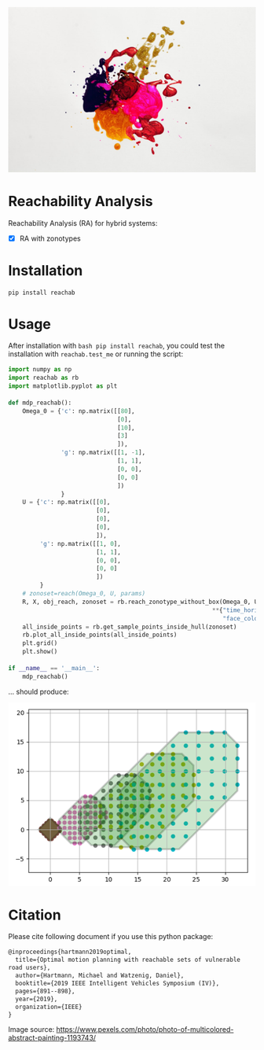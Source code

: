 ![](/images/pexels-free-creative-stuff-1193743.jpg)


# Reachability Analysis
Reachability Analysis (RA) for hybrid systems:

- [x] RA with zonotypes

# Installation
```bash
pip install reachab
```

# Usage

After installation with ```bash pip install reachab```, you could test the installation with ```reachab.test_me``` 
or running the script:

[comment]: <> (```python)

[comment]: <> (    parser = argparse.ArgumentParser&#40;&#41;)

[comment]: <> (    parser.add_argument&#40;'--box_function', '-box', type=str, help='choices: without_box, with_box',)

[comment]: <> (                        default='without_box', required=False&#41;)

[comment]: <> (    parser.add_argument&#40;'--visualization', '-vis', type=str, help='y, n',)

[comment]: <> (                        default='y', required=False&#41;)

[comment]: <> (    parser.add_argument&#40;'--time_horizon', '-T', type=float, help='value like: T=2.2', default=2.2, required=False&#41;)

[comment]: <> (    parser.add_argument&#40;'--steps', '-N', type=int, help='value like N=4', default=6, required=False&#41;)

[comment]: <> (    parser.add_argument&#40;'--debug', '-deb', type=str, help='&#40;y,n&#41;', default='n', required=False&#41;)

[comment]: <> (    parser.add_argument&#40;'--window_x', '-wix', type=int, help='windowsize in x-direction for savgol_filter', default=101, required=False&#41;)

[comment]: <> (    parser.add_argument&#40;'--window_y', '-wiy', type=int, help='windowsize in y-direction for savgol_filter', default=101, required=False&#41;)

[comment]: <> (    parser.add_argument&#40;'--poly_x', '-pox', type=int, help='polygon order in x-direction for savgol_filter', default=2, required=False&#41;)

[comment]: <> (    parser.add_argument&#40;'--poly_y', '-poy', type=int, help='polygon order in y-direction for savgol_filter', default=2, required=False&#41;)

[comment]: <> (    parser.add_argument&#40;'--program', '-pro', type=str, help='a&#41; only_reachability', default='only_reachability', required=False&#41;)

[comment]: <> (    args = parser.parse_args&#40;&#41;)

[comment]: <> (    params = vars&#40;args&#41;)

[comment]: <> (    params['PROJECT_ROOT']=definitions.get_project_root&#40;&#41;)

[comment]: <> (    if &#40;params['debug'] == 'y'&#41;:)

[comment]: <> (        logging.basicConfig&#40;format='%&#40;levelname&#41;s:%&#40;message&#41;s', level=logging.DEBUG&#41;)

[comment]: <> (    only_reachability&#40;params&#41;)

[comment]: <> (```)

```python
import numpy as np
import reachab as rb
import matplotlib.pyplot as plt

def mdp_reachab():
    Omega_0 = {'c': np.matrix([[80],
                               [0],
                               [10],
                               [3]
                               ]),
               'g': np.matrix([[1, -1],
                               [1, 1],
                               [0, 0],
                               [0, 0]
                               ])
               }
    U = {'c': np.matrix([[0],
                         [0],
                         [0],
                         [0],
                         ]),
         'g': np.matrix([[1, 0],
                         [1, 1],
                         [0, 0],
                         [0, 0]
                         ])
         }
    # zonoset=reach(Omega_0, U, params)
    R, X, obj_reach, zonoset = rb.reach_zonotype_without_box(Omega_0, U,
                                                          **{"time_horizon": 2.2, "steps": 4, "visualization": "y",
                                                             "face_color": "green"})
    all_inside_points = rb.get_sample_points_inside_hull(zonoset)
    rb.plot_all_inside_points(all_inside_points)
    plt.grid()
    plt.show()

if __name__ == '__main__':
    mdp_reachab()
```

... should produce:

![](/images/reachab.png)


# Citation

Please cite following document if you use this python package:
```
@inproceedings{hartmann2019optimal,
  title={Optimal motion planning with reachable sets of vulnerable road users},
  author={Hartmann, Michael and Watzenig, Daniel},
  booktitle={2019 IEEE Intelligent Vehicles Symposium (IV)},
  pages={891--898},
  year={2019},
  organization={IEEE}
}
```


Image source: https://www.pexels.com/photo/photo-of-multicolored-abstract-painting-1193743/